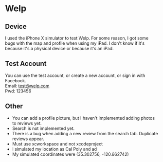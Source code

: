 #  Welp

## Device 
I used the iPhone X simulator to test Welp. For some reason, I got some bugs with the map and profile when using my iPad. I don't know if it's because it's a physical device or because it's an iPad.  

## Test Account
You can use the test account, or create a new account, or sign in with Facebook.  
Email: test@welp.com   
Pwd: 123456

## Other
- You can add a profile picture, but I haven't implemented adding photos to reviews yet. 
- Search is not implemented yet. 
- There is a bug when adding a new review from the search tab. Duplicate reviews appear.
- Must use xcworkspace and not xcodeproject
- I simulated my location as Cal Poly and ad
- My simulated coordinates were (35.302756, -120.662742)
